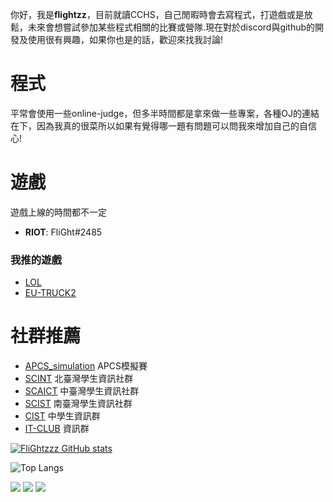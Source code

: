 
你好，我是**flightzz**，目前就讀CCHS，自己閒暇時會去寫程式，打遊戲或是放鬆，未來會想嘗試參加某些程式相關的比賽或營隊.現在對於discord與github的開發及使用很有興趣，如果你也是的話，歡迎來找我討論!
# 程式
平常會使用一些online-judge，但多半時間都是拿來做一些專案，各種OJ的連結在下，因為我真的很菜所以如果有覺得哪一題有問題可以問我來增加自己的自信心! 


# 遊戲 
遊戲上線的時間都不一定
* **RIOT**: FliGht#2485
### 我推的遊戲
* [LOL](https://www.googleadservices.com/pagead/aclk?sa=L&ai=DChcSEwjFiMLZ0Z2EAxXT2BYFHdTgD9UYABAAGgJ0bA&ase=2&gclid=CjwKCAiAlJKuBhAdEiwAnZb7lV5_YDgGYSKm6D2EKAmhkLnmUce7DiYbdppTUwL5mx1ITgqjxX-1phoCcM0QAvD_BwE&ohost=www.google.com&cid=CAESV-D2cSfjP8uNy3DYxKtR_aTrn7ijAU52xHAq9wrYSBvNvHQlUQXic7oln-BAeuamTpKS0c4ybdQxtc8-l5pk0Ar7vv4pjB7Kx8pwuG46K8mVMQ2wGRIZpQ&sig=AOD64_0pKPdx0y8pSjEz6EmzxaXd9PIYVA&q&nis=4&adurl&ved=2ahUKEwi2kLvZ0Z2EAxWrePUHHSbuBUwQ0Qx6BAgFEAE)
* [EU-TRUCK2](https://store.steampowered.com/app/227300/Euro_Truck_Simulator_2/)
# 社群推薦
* [APCS_simulation](https://discord.gg/ghe48J7ypF) APCS模擬賽
* [SCINT](https://scint.org/) 北臺灣學生資訊社群
* [SCAICT](https://scaict.org/) 中臺灣學生資訊社群
* [SCIST](https://scist.org/) 南臺灣學生資訊社群
* [CIST](https://discord.gg/cisc) 中學生資訊群
* [IT-CLUB](https://github.com/HackerSir/ITClubAwesome) 資訊群

[![FliGhtzzz GitHub stats](https://github-readme-stats.vercel.app/api?username=FliGhtzzz)](https://github.com/FliGhtzzz/github-readme-stats)

![Top Langs](https://github-readme-stats.vercel.app/api/top-langs/?username=FliGhtzzz&size_weight=0.5&count_weight=0.5)

  
<p align="left">
  <img src="https://img.icons8.com/color/48/000000/python.png"/>
  <img src="https://img.icons8.com/color/48/000000/c-plus-plus-logo.png"/>
  <img src="https://img.icons8.com/color/48/000000/html-5.png"/>
</p>

